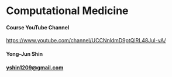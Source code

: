 # Computational Medicine
#### Course YouTube Channel
https://www.youtube.com/channel/UCCNnldmD9ptQlRL48JuI-vA/
#### Yong-Jun Shin
#### yshin1209@gmail.com
